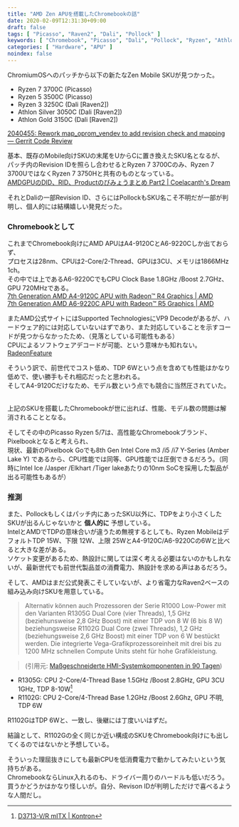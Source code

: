 ```yaml
---
title: "AMD Zen APUを搭載したChromebookの話"
date: 2020-02-09T12:31:30+09:00
draft: false
tags: [ "Picasso", "Raven2", "Dali", "Pollock" ]
keywords: [ "Chromebook", "Picasso", "Dali", "Pollock", "Ryzen", "Athlon" ]
categories: [ "Hardware", "APU" ]
noindex: false
---
```


ChromiumOSへのパッチから以下の新たなZen Mobile SKUが見つかった。  

 * Ryzen 7 3700C (Picasso)
 * Ryzen 5 3500C (Picasso)
 * Ryzen 3 3250C (Dali [Raven2])
 * Athlon Silver 3050C (Dali [Raven2])
 * Athlon Gold 3150C (Dali [Raven2])

[ 2040455: Rework map_oprom_vendev to add revision check and mapping —  Gerrit Code Review](https://chromium-review.googlesource.com/c/chromiumos/third_party/coreboot/+/2040455/3/src/soc/amd/picasso/northbridge.c#b326)  

基本、既存のMobile向けSKUの末尾をUからCに置き換えたSKU名となるが、  
パッチ内のRevision IDを照らし合わせるとRyzen 7 3700Cのみ、Ryzen 7 3700UではなくRyzen 7 3750Hと共有のものとなっている。  
[AMDGPUのDID、RID、Productのびみょうまとめ Part2 | Coelacanth's Dream](/posts/2019/12/30/did-rid-product-matome-p2/#picasso-gfx902)  

それとDaliの一部Revision ID、さらにはPollockもSKU名こそ不明だが一部が判明し、個人的には結構嬉しい発見だった。  

### Chromebookとして
これまでChromebook向けにAMD APUはA4-9120CとA6-9220Cしか出ておらず、  
プロセスは28nm、CPUは2-Core/2-Thread、GPUは3CU、メモリは1866MHz 1ch。  
その中では上であるA6-9220CでもCPU Clock Base 1.8GHz /Boost 2.7GHz、GPU 720MHzである。  
[7th Generation AMD A4-9120C APU with Radeon™ R4 Graphics | AMD](https://www.amd.com/en/products/apu/7th-gen-a4-9120c-apu#product-specs)  
[7th Generation AMD A6-9220C APU with Radeon™ R5 Graphics | AMD](https://www.amd.com/en/products/apu/7th-gen-a6-9220c-apu)  

またAMD公式サイトにはSupported TechnologiesにVP9 Decodeがあるが、ハードウェア的には対応していないはずであり、また対応していることを示すコードが見つからなかったため、（見落としている可能性もある）  
CPUによるソフトウェアデコードが可能、という意味かも知れない。  
[RadeonFeature](https://www.x.org/wiki/RadeonFeature/#radeonuvdunifiedvideodecoderhardware)  

そういう訳で、前世代でコスト低め、TDP 6Wという点を含めても性能はかなり低めで、使い勝手もそれ相応だったと思われる。  
そしてA4-9120Cだけなため、モデル数という点でも競合に当然圧されていた。  

<br>
上記のSKUを搭載したChromebookが世に出れば、性能、モデル数の問題は解消されることとなる。  

そしてその中のPicasso Ryzen 5/7は、高性能なChromebookブランド、Pixelbookとなると考えられ、  
現状、最新のPixelbook Goでも8th Gen Intel Core m3 /i5 /i7 Y-Series (Amber Lake Y) であるから、CPU性能では同等、GPU性能では圧倒できるだろう。（同時にIntel Ice /Jasper /Elkhart /Tiger lakeあたりの10nm SoCを採用した製品が出る可能性もあるが）  


### 推測
また、Pollockもしくはパッチ内にあったSKU以外に、TDPをより小さくしたSKUが出るんじゃないかと **個人的に** 予想している。  
IntelとAMDでTDPの意味合いが違うため無視するとしても、Ryzen MobileはデフォルトTDP 15W、下限 12W、上限 25WとA4-9120C/A6-9220Cの6Wと比べると大きな差がある。  
ソケット変更があるため、熱設計に関しては深く考える必要はないのかもしれないが、最新世代でも前世代製品並の消費電力、熱設計を求める声はあるだろう。  

そして、AMDはまだ公式発表こそしていないが、より省電力なRaven2ベースの組み込み向けSKUを用意している。  

 > Alternativ können auch Prozessoren der Serie R1000 Low-Power mit den Varianten R1305G Dual Core (vier Threads), 1,5 GHz (beziehunsweise 2,8 GHz Boost) mit einer TDP von 8 W (6 bis 8 W) beziehungsweise R1102G Dual Core (zwei Threads), 1,2 GHz (beziehungsweise 2,6 GHz Boost) mit einer TDP von 6 W bestückt werden. Die integrierte Vega-Grafikprozessoreinheit mit drei bis zu 1200 MHz schnellen Compute Units steht für hohe Grafikleistung. 

 > (引用元: [Maßgeschneiderte HMI-Systemkomponenten in 90 Tagen](https://www.elektronikpraxis.vogel.de/massgeschneiderte-hmi-systemkomponenten-in-90-tagen-a-901430/))

 * R1305G: CPU 2-Core/4-Thread Base 1.5GHz /Boost 2.8GHz, GPU 3CU 1GHz, TDP 8-10W[^1]
 * R1102G: CPU 2-Core/4-Thread Base 1.2GHz /Boost 2.6Ghz, GPU 不明, TDP 6W

[^1]: [D3713-V/R mITX | Kontron](https://www.kontron.com/products/boards-and-standard-form-factors/motherboards/mini-itx/d3713-v-r-mitx.html)

R1102GはTDP 6Wと、一致し、後継には丁度いいはずだ。  

結論として、R1102Gの全く同じか近い構成のSKUをChromebook向けにも出してくるのではないかと予想している。  

そういった理屈抜きにしても最新CPUを低消費電力で動かしてみたいという気持ちがある。  
ChromebookならLinux入れるのも、ドライバー周りのハードルも低いだろう。  
<span class="hide">買うかどうかはかなり怪しいが。自分、Revison IDが判明しただけで喜べるような人間だし。</span>
